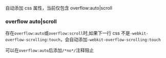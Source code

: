 自动添加 css 属性，当前仅包含 overflow:auto|scroll

### overflow auto|scroll

存在`overflow:auto`或`overflow:scroll`时,如果下一行 css 不是`-webkit-overflow-scrolling:touch`，会自动添加`-webkit-overflow-scrolling:touch`

可以在`overflow:auto`后添加`/*no*/`注释阻止
